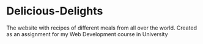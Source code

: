 # Delicious-Delights
The website with recipes of different meals from all over the world. Created as an assignment for my Web Development course in University
